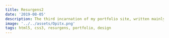 ```yaml
---
title: Resurgens2
date: '2019-08-05'
description: The third incarnation of my portfolio site, written mainly in HTML5 and CSS3 with additional JS functionality, the first to feature my artwork within the interface (as the background) and using modals and tabulation as a means of displaying the content in a stylish way,
image: '../../assets/Opitx.png'
tags: html5, css3, resurgens, portfolio, design
---
```


